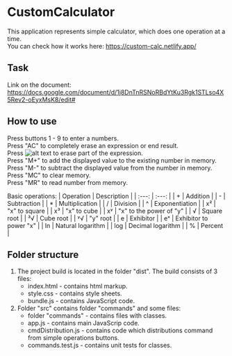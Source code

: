 # CustomCalculator

This application represents simple calculator, which does one operation at a time. \
You can check how it works here: https://custom-calc.netlify.app/

## Task

Link on the document: https://docs.google.com/document/d/1j8DnTnRSNoRBdYtKu3Rgk1STLso4X5Rev2-oEyxMsK8/edit#

## How to use

Press buttons 1 - 9 to enter a numbers. \
Press "AC" to completely erase an expression or end result. \
Press ![alt text](https://img.icons8.com/ios-glyphs/12/ffffff/clear-symbol.png) to erase part of the expression. \
Press "M+" to add the displayed value to the existing number in memory. \
Press "M-" to subtract the displayed value from the number in memory. \
Press "MC" to clear memory. \
Press "MR" to read number from memory.

Basic operations:
| Operation | Description |
| :---: | :---: |
| + | Addition |
| - | Subtraction |
| * | Multiplication |
| / | Division |
| ^ | Exponentiation |
| x² | "x" to square |
| x³ | "x" to cube |
| xʸ | "x" to the power of "y" |
| √ | Square root |
| ³√ | Cube root |
| ʸ√ | "y" root |
| e | Exhibitor |
| eˣ | Exhibitor to power "x" |
| ln | Natural logarithm |
| log | Decimal logarithm |
| % | Percent |

## Folder structure

1. The project build is located in the folder "dist". The build consists of 3 files: 
    * index.html - contains html markup. 
    * style.css - contains style sheets. 
    * bundle.js - contains JavaScript code.  
2. Folder "src" contains folder "commands" and some files: 
    * folder "commands" - contains files with classes.
    * app.js - contains main JavaScrip code.
    * cmdDistribution.js - contains code which distributions command from simple operations buttons.
    * commands.test.js - contains unit tests for classes.